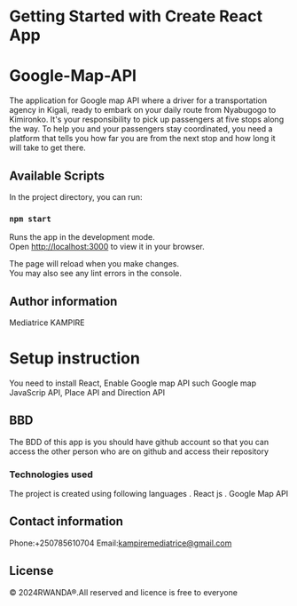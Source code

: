 # Getting Started with Create React App

[Link for project]: (https://github.com/mediatrice8/Map-API)
# Google-Map-API
The application for Google map API where a driver for a transportation agency in Kigali, ready to embark on your
daily route from Nyabugogo to Kimironko. It's your responsibility to pick up passengers at
five stops along the way. To help you and your passengers stay coordinated, you need a
platform that tells you how far you are from the next stop and how long it will take to get
there.


## Available Scripts

In the project directory, you can run:

### `npm start`

Runs the app in the development mode.\
Open [http://localhost:3000](http://localhost:3000) to view it in your browser.

The page will reload when you make changes.\
You may also see any lint errors in the console.


## Author information
 Mediatrice KAMPIRE
# Setup instruction
You need to install React, Enable Google map API such Google map JavaScrip API, Place API and Direction API
## BBD
The BDD of this app is you should have github account so that you can access the other person who are on github and access their repository

### Technologies used
 The project is created using following languages
. React js
. Google Map API
## Contact information
Phone:+250785610704 Email:kampiremediatrice@gmail.com 
 ## License
 © 2024RWANDA®.All reserved and licence is free to everyone

 

